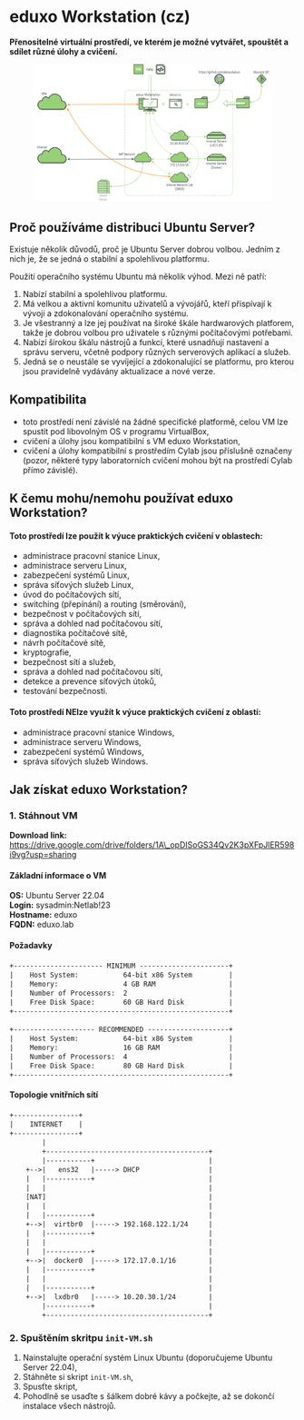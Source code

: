 # eduxo Workstation (cz)

**Přenositelné virtuální prostředí, ve kterém je možné vytvářet, spouštět a sdílet různé úlohy a cvičení.**

<figure><img src=".gitbook/assets/eduxo_concept_v1.png" alt=""><figcaption></figcaption></figure>

## Proč používáme distribuci Ubuntu Server? <a href="#h.ju70cljn0pw_l" id="h.ju70cljn0pw_l"></a>

Existuje několik důvodů, proč je Ubuntu Server dobrou volbou. Jedním z nich je, že se jedná o stabilní a spolehlivou platformu.

Použití operačního systému Ubuntu má několik výhod. Mezi ně patří:

1. Nabízí stabilní a spolehlivou platformu.
2. Má velkou a aktivní komunitu uživatelů a vývojářů, kteří přispívají k vývoji a zdokonalování operačního systému.
3. Je všestranný a lze jej používat na široké škále hardwarových platforem, takže je dobrou volbou pro uživatele s různými počítačovými potřebami.
4. Nabízí širokou škálu nástrojů a funkcí, které usnadňují nastavení a správu serveru, včetně podpory různých serverových aplikací a služeb.
5. Jedná se o neustále se vyvíjející a zdokonalující se platformu, pro kterou jsou pravidelně vydávány aktualizace a nové verze.

## Kompatibilita <a href="#h.58z8kqpqdktj_l" id="h.58z8kqpqdktj_l"></a>

* toto prostředí není závislé na žádné specifické platformě, celou VM lze spustit pod libovolným OS v programu VirtualBox,
* cvičení a úlohy jsou kompatibilní s VM eduxo Workstation,
* cvičení a úlohy kompatibilní s prostředím Cylab jsou příslušně označeny (pozor, některé typy laboratorních cvičení mohou být na prostředí Cylab přímo závislé).

## K čemu mohu/nemohu používat eduxo Workstation?&#x20;

#### Toto prostředí lze použít k výuce praktických cvičení v oblastech:

* administrace pracovní stanice Linux,
* administrace serveru Linux,
* zabezpečení systémů Linux,
* správa síťových služeb Linux,
* úvod do počítačových sítí,
* switching (přepínání) a routing (směrování),
* bezpečnost v počítačových sítí,
* správa a dohled nad počítačovou sítí,
* diagnostika počítačové sítě,
* návrh počítačové sítě,
* kryptografie,
* bezpečnost sítí a služeb,
* správa a dohled nad počítačovou sítí,
* detekce a prevence síťových útoků,
* testování bezpečnosti.

#### **Toto prostředí NElze využít k výuce praktických cvičení z oblastí:** <a href="#h.ph2r71cwamhc_l" id="h.ph2r71cwamhc_l"></a>

* administrace pracovní stanice Windows,
* administrace serveru Windows,
* zabezpečení systémů Windows,
* správa síťových služeb Windows.

## Jak získat eduxo Workstation?

### 1. Stáhnout VM

**Download link:** https://drive.google.com/drive/folders/1A\_opDISoGS34Qv2K3pXFpJlER598i9vg?usp=sharing

#### Základní informace o VM

**OS:** Ubuntu Server 22.04\
**Login:** sysadmin:Netlab!23\
**Hostname:** eduxo\
**FQDN:** eduxo.lab

#### Požadavky

```
+---------------------- MINIMUM ----------------------+
|    Host System:           64-bit x86 System         |
|    Memory:                4 GB RAM                  |
|    Number of Processors:  2                         |
|    Free Disk Space:       60 GB Hard Disk           |
+-----------------------------------------------------+

+-------------------- RECOMMENDED --------------------+
|    Host System:           64-bit x86 System         |
|    Memory:                16 GB RAM                 |
|    Number of Processors:  4                         |
|    Free Disk Space:       80 GB Hard Disk           |
+-----------------------------------------------------+
```

#### Topologie vnitřních sítí

```
+----------------+
|    INTERNET    |
+----------------+
        |
        +----------------------------------------+
        |-----------+                            |
    +-->|   ens32   |-----> DHCP                 |
    |   |-----------+                            |
    |   |                                        |
    [NAT]                                        |
    |   |                                        |                               
    |   |-----------+                            |
    +-->|  virtbr0  |-----> 192.168.122.1/24     |
    |   |-----------+                            |
    |   |                                        |                                  
    |   |-----------+                            |
    +-->|  docker0  |-----> 172.17.0.1/16        |
    |   |-----------+                            |
    |   |                                        |                                  
    |   |-----------+                            |
    +-->|  lxdbr0   |-----> 10.20.30.1/24        |
        |-----------+                            |
        +----------------------------------------+
```

### 2. Spuštěním skritpu `init-VM.sh`&#x20;

1. Nainstalujte operační systém Linux Ubuntu (doporučujeme Ubuntu Server 22.04),&#x20;
2. Stáhněte si skript `init-VM.sh`,&#x20;
3. Spusťte skript,&#x20;
4. Pohodlně se usaďte s šálkem dobré kávy a počkejte, až se dokončí instalace všech nástrojů.
